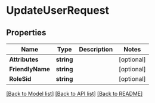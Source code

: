 # UpdateUserRequest

## Properties

Name | Type | Description | Notes
------------ | ------------- | ------------- | -------------
**Attributes** | **string** |  | [optional] 
**FriendlyName** | **string** |  | [optional] 
**RoleSid** | **string** |  | [optional] 

[[Back to Model list]](../README.md#documentation-for-models) [[Back to API list]](../README.md#documentation-for-api-endpoints) [[Back to README]](../README.md)


